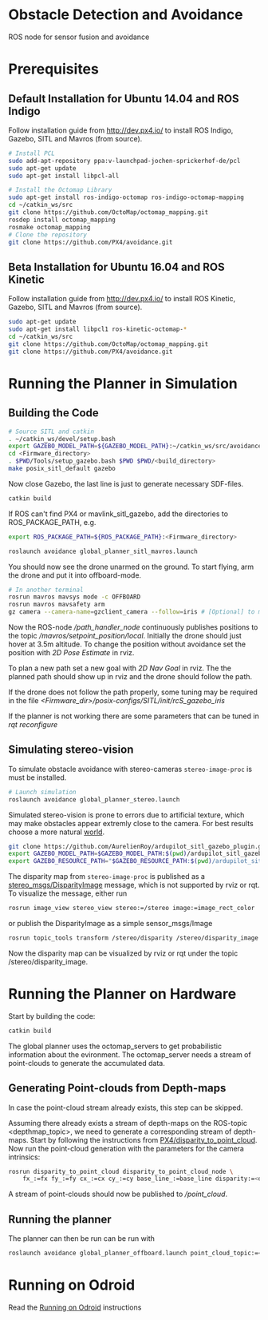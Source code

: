# Obstacle Detection and Avoidance
ROS node for sensor fusion and avoidance

# Prerequisites

## Default Installation for Ubuntu 14.04 and ROS Indigo

Follow installation guide from http://dev.px4.io/ to install ROS Indigo, Gazebo, SITL and Mavros (from source).

```bash
# Install PCL
sudo add-apt-repository ppa:v-launchpad-jochen-sprickerhof-de/pcl
sudo apt-get update
sudo apt-get install libpcl-all
```

```bash
# Install the Octomap Library
sudo apt-get install ros-indigo-octomap ros-indigo-octomap-mapping
cd ~/catkin_ws/src
git clone https://github.com/OctoMap/octomap_mapping.git
rosdep install octomap_mapping
rosmake octomap_mapping
# Clone the repository
git clone https://github.com/PX4/avoidance.git
```

## Beta Installation for Ubuntu 16.04 and ROS Kinetic

Follow installation guide from http://dev.px4.io/ to install ROS Kinetic, Gazebo, SITL and Mavros (from source).

```bash
sudo apt-get update
sudo apt-get install libpcl1 ros-kinetic-octomap-*
cd ~/catkin_ws/src
git clone https://github.com/OctoMap/octomap_mapping.git
git clone https://github.com/PX4/avoidance.git
```

# Running the Planner in Simulation

## Building the Code

```bash
# Source SITL and catkin
. ~/catkin_ws/devel/setup.bash
export GAZEBO_MODEL_PATH=${GAZEBO_MODEL_PATH}:~/catkin_ws/src/avoidance/models
cd <Firmware_directory>
. $PWD/Tools/setup_gazebo.bash $PWD $PWD/<build_directory>
make posix_sitl_default gazebo
```

Now close Gazebo, the last line is just to generate necessary SDF-files.

```bash
catkin build
```

If ROS can't find PX4 or mavlink_sitl_gazebo, add the directories to ROS_PACKAGE_PATH, e.g.
```bash
export ROS_PACKAGE_PATH=${ROS_PACKAGE_PATH}:<Firmware_directory>
```

```bash
roslaunch avoidance global_planner_sitl_mavros.launch
```

You should now see the drone unarmed on the ground. To start flying, arm the drone and put it into offboard-mode.

```bash
# In another terminal
rosrun mavros mavsys mode -c OFFBOARD
rosrun mavros mavsafety arm
gz camera --camera-name=gzclient_camera --follow=iris # [Optional] to make Gazebo follow the drone
```

Now the ROS-node */path_handler_node* continuously publishes positions to the topic */mavros/setpoint_position/local*.
Initially the drone should just hover at 3.5m altitude.
To change the position without avoidance set the position with *2D Pose Estimate* in rviz.

To plan a new path set a new goal with *2D Nav Goal* in rviz. The the planned path should show up in rviz and the drone should follow the path.

If the drone does not follow the path properly, some tuning may be required in the file
*<Firmware_dir>/posix-configs/SITL/init/rcS_gazebo_iris*

If the planner is not working there are some parameters that can be tuned in *rqt reconfigure*


## Simulating stereo-vision
To simulate obstacle avoidance with stereo-cameras `stereo-image-proc` is must be installed.
```bash
# Launch simulation
roslaunch avoidance global_planner_stereo.launch
```
Simulated stereo-vision is prone to errors due to artificial texture, which may make obstacles appear extremly close to the camera. For best results choose a more natural [world](https://github.com/AurelienRoy/ardupilot_sitl_gazebo_plugin/tree/master/ardupilot_sitl_gazebo_plugin/worlds/outdoor_village).
```bash
git clone https://github.com/AurelienRoy/ardupilot_sitl_gazebo_plugin.git
export GAZEBO_MODEL_PATH=$GAZEBO_MODEL_PATH:$(pwd)/ardupilot_sitl_gazebo_plugin/ardupilot_sitl_gazebo_plugin/meshes/meshes_outdoor
export GAZEBO_RESOURCE_PATH="$GAZEBO_RESOURCE_PATH:$(pwd)/ardupilot_sitl_gazebo_plugin/ardupilot_sitl_gazebo_plugin"
```

The disparity map from `stereo-image-proc` is published as a
[stereo_msgs/DisparityImage](http://docs.ros.org/api/stereo_msgs/html/msg/DisparityImage.html) message, which is not supported by rviz or rqt. To visualize the message, either run
```bash
rosrun image_view stereo_view stereo:=/stereo image:=image_rect_color
```
or publish the DisparityImage as a simple sensor_msgs/Image
```bash
rosrun topic_tools transform /stereo/disparity /stereo/disparity_image sensor_msgs/Image 'm.image'
```
Now the disparity map can be visualized by rviz or rqt under the topic /stereo/disparity_image.


# Running the Planner on Hardware

Start by building the code:
```bash
catkin build
```

The global planner uses the octomap_servers to get probabilistic information about the evironment.
The octomap_server needs a stream of point-clouds to generate the accumulated data.

## Generating Point-clouds from Depth-maps

In case the point-cloud stream already exists, this step can be skipped.

Assuming there already exists a stream of depth-maps on the ROS-topic <depthmap_topic>, we need to generate a corresponding stream of depth-maps.
Start by following the instructions from [PX4/disparity_to_point_cloud](https://github.com/PX4/disparity_to_point_cloud).
Now run the point-cloud generation with the parameters for the camera intrinsics:

```bash
rosrun disparity_to_point_cloud disparity_to_point_cloud_node \
    fx_:=fx fy_:=fy cx_:=cx cy_:=cy base_line_:=base_line disparity:=<depthmap_topic>
```

A stream of point-clouds should now be published to */point_cloud*.

## Running the planner

The planner can then be run can be run with

```bash
roslaunch avoidance global_planner_offboard.launch point_cloud_topic:=<point_cloud_topic>
```  

# Running on Odroid

Read the [Running on Odroid](https://github.com/PX4/avoidance/blob/master/resource/odroid/) instructions
